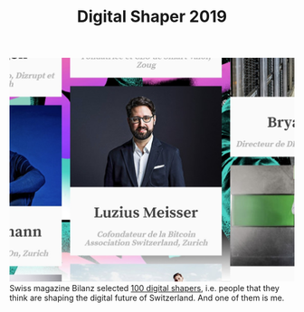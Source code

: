 ﻿---
layout: post
title: Digital Shaper 2019
description: Bilanz nominated me as one of hundred digital shapers in Switzerland
---
<img src="/assets/images/shaper.jpg" alt="" class="image left"> Swiss magazine Bilanz selected [100 digital shapers](https://labs.letemps.ch/interactive/2019/digital-shapers/), i.e. people that they think are shaping the digital future of Switzerland. And one of them is me.

